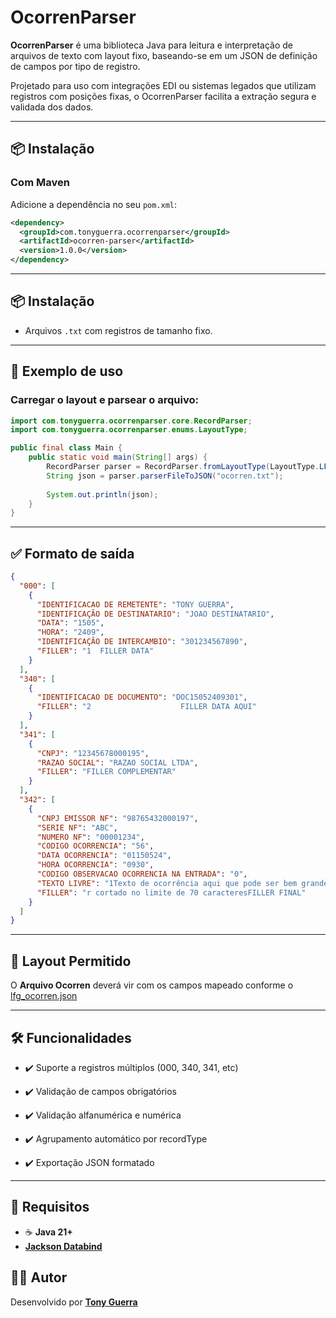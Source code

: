 # OcorrenParser

**OcorrenParser** é uma biblioteca Java para leitura e interpretação de arquivos de texto com layout fixo, baseando-se em um JSON de definição de campos por tipo de registro.

Projetado para uso com integrações EDI ou sistemas legados que utilizam registros com posições fixas, o OcorrenParser facilita a extração segura e validada dos dados.

---

## 📦 Instalação

### Com Maven

Adicione a dependência no seu `pom.xml`:

```xml
<dependency>
  <groupId>com.tonyguerra.ocorrenparser</groupId>
  <artifactId>ocorren-parser</artifactId>
  <version>1.0.0</version>
</dependency>
```

---

## 📦 Instalação
-   Arquivos `.txt` com registros de tamanho fixo.

---

## 📄 Exemplo de uso
### Carregar o layout e parsear o arquivo:
```java
import com.tonyguerra.ocorrenparser.core.RecordParser;
import com.tonyguerra.ocorrenparser.enums.LayoutType;

public final class Main {
    public static void main(String[] args) {
        RecordParser parser = RecordParser.fromLayoutType(LayoutType.LFG_OCORREN);
        String json = parser.parserFileToJSON("ocorren.txt");
        
        System.out.println(json);
    }
}
```

---

## ✅ Formato de saída
```json
{
  "000": [
    {
      "IDENTIFICACAO DE REMETENTE": "TONY GUERRA",
      "IDENTIFICAÇÃO DE DESTINATARIO": "JOAO DESTINATARIO",
      "DATA": "1505",
      "HORA": "2409",
      "IDENTIFICAÇÃO DE INTERCAMBIO": "301234567890",
      "FILLER": "1  FILLER DATA"
    }
  ],
  "340": [
    {
      "IDENTIFICACAO DE DOCUMENTO": "DOC15052409301",
      "FILLER": "2                    FILLER DATA AQUI"
    }
  ],
  "341": [
    {
      "CNPJ": "12345678000195",
      "RAZAO SOCIAL": "RAZAO SOCIAL LTDA",
      "FILLER": "FILLER COMPLEMENTAR"
    }
  ],
  "342": [
    {
      "CNPJ EMISSOR NF": "98765432000197",
      "SERIE NF": "ABC",
      "NUMERO NF": "00001234",
      "CODIGO OCORRENCIA": "56",
      "DATA OCORRENCIA": "01150524",
      "HORA OCORRENCIA": "0930",
      "CODIGO OBSERVACAO OCORRENCIA NA ENTRADA": "0",
      "TEXTO LIVRE": "1Texto de ocorrência aqui que pode ser bem grande para teste e deve se",
      "FILLER": "r cortado no limite de 70 caracteresFILLER FINAL"
    }
  ]
}
```

---

## 📑 Layout Permitido
O **Arquivo Ocorren** deverá vir com os campos mapeado conforme o [lfg_ocorren.json](src/main/resources/layouts/lfg_ocorren.json)

---

## 🛠 Funcionalidades
-   ✔️ Suporte a registros múltiplos (000, 340, 341, etc)

-   ✔️ Validação de campos obrigatórios

-   ✔️ Validação alfanumérica e numérica

-   ✔️ Agrupamento automático por recordType

-   ✔️ Exportação JSON formatado

---

## 🧪 Requisitos
-   ☕ **Java 21+**
-   **[Jackson Databind](https://github.com/FasterXML/jackson)**

## 👨‍💻 Autor
Desenvolvido por **[Tony Guerra](https://anthonyguerra.com.br)**